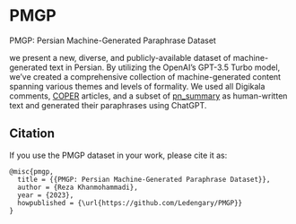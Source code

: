# PMGP
PMGP: Persian Machine-Generated Paraphrase Dataset

we present a new, diverse, and publicly-available dataset of machine-generated text in Persian. By utilizing the OpenAI’s GPT-3.5 Turbo model, we’ve created a comprehensive collection of machine-generated content spanning various themes and levels of formality. We used all Digikala comments, [COPER](https://github.com/Ledengary/COPER) articles, and a subset of [pn_summary](https://github.com/hooshvare/pn-summary) as human-written text and generated their paraphrases using ChatGPT.

## Citation

If you use the PMGP dataset in your work, please cite it as:

```
@misc{pmgp,
  title = {{PMGP: Persian Machine-Generated Paraphrase Dataset}},
  author = {Reza Khanmohammadi},
  year = {2023},
  howpublished = {\url{https://github.com/Ledengary/PMGP}}
}
```
